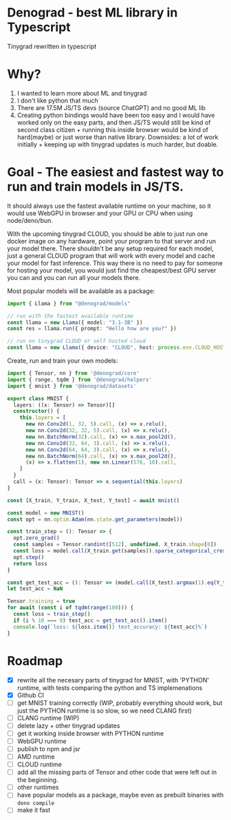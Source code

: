 # Denograd - best ML library in Typescript

Tinygrad rewritten in typescript

# Why?
1. I wanted to learn more about ML and tinygrad
2. I don't like python that much
3. There are 17.5M JS/TS devs (source ChatGPT) and no good ML lib
4. Creating python bindings would have been too easy and I would have worked only on the easy parts, and then JS/TS would still be kind of second class citizen + running this inside browser would be kind of hard(maybe) or just worse than native library. Downsides: a lot of work initially + keeping up with tinygrad updates is much harder, but doable.

# Goal - The easiest and fastest way to run and train models in JS/TS.

It should always use the fastest available runtime on your machine, so it would use WebGPU in browser and your GPU or CPU when using node/deno/bun. 

With the upcoming tinygrad CLOUD, you should be able to just run one docker image on any hardware, point your program to that server and run your model there. There shouldn't be any setup required for each model, just a general CLOUD program that will work with every model and cache your model for fast inference. This way there is no need to pay for someone for hosting your model, you would just find the cheapest/best GPU server you can and you can run all your models there.

Most popular models will be available as a package: 
```ts
import { Llama } from "@denograd/models"

// run with the fastest available runtime
const llama = new Llama({ model: "3.1-3B" })
const res = llama.run({ prompt: "Hello how are you?" })

// run on tinygrad CLOUD or self hosted cloud
const llama = new Llama({ device: "CLOUD", host: process.env.CLOUD_HOST })
```

Create, run and train your own models:
```ts
import { Tensor, nn } from '@denograd/core'
import { range, tqdm } from '@denograd/helpers'
import { mnist } from '@denograd/datasets'

export class MNIST {
  layers: ((x: Tensor) => Tensor)[]
  constructor() {
    this.layers = [
      new nn.Conv2d(1, 32, 5).call, (x) => x.relu(),
      new nn.Conv2d(32, 32, 5).call, (x) => x.relu(),
      new nn.BatchNorm(32).call, (x) => x.max_pool2d(),
      new nn.Conv2d(32, 64, 3).call, (x) => x.relu(),
      new nn.Conv2d(64, 64, 3).call, (x) => x.relu(),
      new nn.BatchNorm(64).call, (x) => x.max_pool2d(),
      (x) => x.flatten(1), new nn.Linear(576, 10).call,
    ]
  }
  call = (x: Tensor): Tensor => x.sequential(this.layers)
}

const [X_train, Y_train, X_test, Y_test] = await mnist()

const model = new MNIST()
const opt = nn.optim.Adam(nn.state.get_parameters(model))

const train_step = (): Tensor => {
  opt.zero_grad()
  const samples = Tensor.randint([512], undefined, X_train.shape[0])
  const loss = model.call(X_train.get(samples)).sparse_categorical_crossentropy(Y_train.get(samples)).backward()
  opt.step()
  return loss
}

const get_test_acc = (): Tensor => (model.call(X_test).argmax(1).eq(Y_test)).mean().mul(100)
let test_acc = NaN

Tensor.training = true
for await (const i of tqdm(range(100))) {
  const loss = train_step()
  if (i % 10 === 9) test_acc = get_test_acc().item()
  console.log(`loss: ${loss.item()} test_accuracy: ${test_acc}%`)
}
```

# Roadmap
- [x] rewrite all the necesary parts of tinygrad for MNIST, with 'PYTHON' runtime, with tests comparing the python and TS implemenations
- [x] Github CI
- [ ] get MNIST training correctly (WIP, probably everything should work, but just the PYTHON runtime is so slow, so we need CLANG first)
- [ ] CLANG runtime (WIP)
- [ ] delete lazy + other tinygrad updates
- [ ] get it working inside browser with PYTHON runtime
- [ ] WebGPU runtime
- [ ] publish to npm and jsr
- [ ] AMD runtime 
- [ ] CLOUD runtime
- [ ] add all the missing parts of Tensor and other code that were left out in the beginning.
- [ ] other runtimes 
- [ ] have popular models as a package, maybe even as prebuilt binaries with `deno compile`
- [ ] make it fast